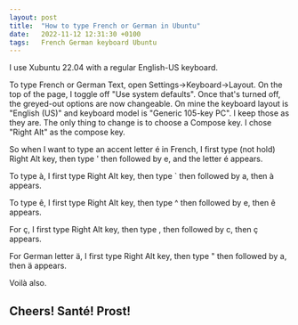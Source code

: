 ```yaml
---
layout: post
title:  "How to type French or German in Ubuntu"
date:   2022-11-12 12:31:30 +0100
tags:   French German keyboard Ubuntu
---
```


I use Xubuntu 22.04 with a regular English-US keyboard.  

To type French or German Text, open Settings->Keyboard->Layout.  On the top of the page, I toggle off "Use system defaults".  Once that's turned off, the greyed-out options are now changeable.  On mine the keyboard layout is "English (US)" and keyboard model is "Generic 105-key PC".  I keep those as they are.  The only thing to change is to choose a Compose key.  I chose "Right Alt" as the compose key.

So when I want to type an accent letter é in French, I first type (not hold) Right Alt key, then type ' then followed by e, and the letter é appears.  

To type à, I first type Right Alt key, then type ` then followed by a, then à appears.  

To type ê, I first type Right Alt key, then type ^ then followed by e, then ê appears.  

For ç, I first type Right Alt key, then type , then followed by c, then ç appears.

For German letter ä, I first type Right Alt key, then type " then followed by a, then ä appears.

Voilà also.

## Cheers!  Santé!  Prost!